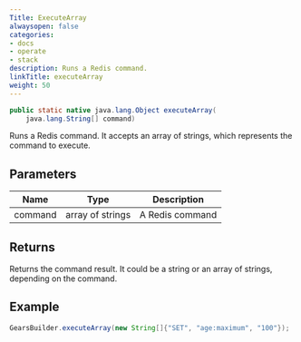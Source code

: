 ```yaml
---
Title: ExecuteArray
alwaysopen: false
categories:
- docs
- operate
- stack
description: Runs a Redis command.
linkTitle: executeArray
weight: 50
---
```


```java
public static native java.lang.Object executeArray(
    java.lang.String[] command)
```

Runs a Redis command. It accepts an array of strings, which represents the command to execute.

## Parameters

| Name | Type | Description |
|------|------|-------------|
| command | array of strings | A Redis command |

## Returns

Returns the command result. It could be a string or an array of strings, depending on the command.

## Example

```java
GearsBuilder.executeArray(new String[]{"SET", "age:maximum", "100"});
```